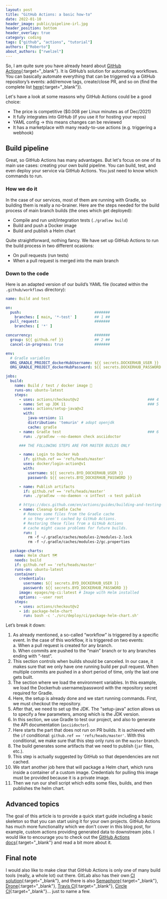 ```yaml
---
layout: post
title: "GitHub Actions: a basic how-to"
date: 2022-01-10
header_image: public/pipeline-irl.jpg
header_position: bottom
header_overlay: true
category: coding
tags: ["github", "actions", "tutorial"]
authors: ["Roberto"]
about_authors: ["rwelzel"]
---
```


So, I am quite sure you have already heard about [GitHub Actions](https://github.com/features/actions){:target="_blank"}.
It is GitHub’s solution for automating workflows.
You can basically automate everything that can be triggered via a GitHub repository’s events: add/remove tags, create/close PR, and so on (find the complete list [here](https://docs.github.com/en/actions/learn-github-actions/events-that-trigger-workflows){:target="_blank"}).

Let's have a look at some reasons why GitHub Actions could be a good choice:
- The price is competitive ($0.008 per Linux minutes as of Dec/2021)
- It fully integrates into GitHub (if you use it for hosting your repos)
- YAML config → this means changes can be reviewed
- It has a marketplace with many ready-to-use actions (e.g. triggering a webhook)

## Build pipeline

Great, so GitHub Actions has many advantages.
But let's focus on one of its main use cases: creating your own build pipeline.
You can build, test, and even deploy your service via GitHub Actions.
You just need to know which commands to run.

### How we do it

In the case of our services, most of them are running with Gradle, so building them is really a no-brainer.
Here are the steps needed for the build process of main branch builds (the ones which get deployed):
- Compile and run unit/integration tests (`./gradlew build`)
- Build and push a Docker image
- Build and publish a Helm chart

Quite straightforward, nothing fancy.
We have set up GitHub Actions to run the build process in two different ocasions:
- On pull requests (run tests)
- When a pull request is merged into the main branch

### Down to the code

Here is an adapted version of our build’s YAML file (located within the `.github/workflows` directory):
```yaml
name: Build and test

on:
  push:                                 #######
    branches: [ main, '*-test' ]        ## 1 ##
  pull_request:                         #######
    branches: [ '*' ]

concurrency:                            #######
  group: ${{ github.ref }}              ## 2 ##
  cancel-in-progress: true              #######

env:
  # Gradle variables                                                              #######
  ORG_GRADLE_PROJECT_dockerHubUsername: ${{ secrets.DOCKERHUB_USER }}             ## 3 ##
  ORG_GRADLE_PROJECT_dockerHubPassword: ${{ secrets.DOCKERHUB_PASSWORD }}         #######

jobs:
  build:
    name: Build / test / docker image 🐳
    runs-on: ubuntu-latest
    steps:
      - uses: actions/checkout@v2                               ### 4
      - name: Set up JDK 11                                     ### 5
        uses: actions/setup-java@v2
        with:
          java-version: 11
          distribution: 'temurin' # adopt openjdk
          cache: gradle
      - name: Gradle test                                       ### 6
        run: ./gradlew --no-daemon check asciidoctor

      ### THE FOLLOWING STEPS ARE FOR MASTER BUILDS ONLY

      - name: Login to Docker Hub
        if: github.ref == 'refs/heads/master'
        uses: docker/login-action@v1                                                #######
        with:                                                                       ## 7 ##
          username: ${{ secrets.BYD_DOCKERHUB_USER }}                               #######
          password: ${{ secrets.BYD_DOCKERHUB_PASSWORD }}

      - name: Publish artifacts                                                     #######
        if: github.ref == 'refs/heads/master'                                       ## 8 ##   
        run: ./gradlew --no-daemon -x intTest -x test publish                       #######

      # https://docs.github.com/en/actions/guides/building-and-testing-java-with-gradle#caching-dependencies
      - name: Cleanup Gradle Cache
        # Remove some files from the Gradle cache
        # so they aren't cached by GitHub Actions.                                  #######
        # Restoring these files from a GitHub Actions                               ## 9 ##
        # cache might cause problems for future builds.                             #######
        run: |
          rm -f ~/.gradle/caches/modules-2/modules-2.lock
          rm -f ~/.gradle/caches/modules-2/gc.properties

  package-charts:
    name: Helm chart 🗺
    needs: build
    if: github.ref == 'refs/heads/master'                                           ########
    runs-on: ubuntu-latest                                                          ## 10 ##
    container:                                                                      ########
      credentials:
        username: ${{ secrets.BYD_DOCKERHUB_USER }}
        password: ${{ secrets.BYD_DOCKERHUB_PASSWORD }}
      image: epages/ng-ci:latest # Image with Helm installed
      options: --user root
    steps:
      - uses: actions/checkout@v2                                                   ########
      - id: package-helm-chart                                                      ## 11 ##
        run: bash -c './src/deploy/ci/package-helm-chart.sh'                        ########
```
Let’s break it down:
1. As already mentioned, a so-called “workflow” is triggered by a specific event.
    In the case of this workflow, it is triggered on two events:<br>
    a. When a pull request is created for any branch.<br>
    b. When commits are pushed to the “main” branch or to any branches ending with “-test“.
2. This section controls when builds should be canceled.
    In our case, it makes sure that we only have one running build per pull request.
    When multiple commits are pushed in a short period of time, only the last one gets built.
3. The section where we load the environment variables.
    In this example, we load the Dockerhub username/password with the repository secret required for Gradle.
4. Here, the setup is already done and we start running commands.
    First, we must checkout the repository.
5. After that, we need to set up the JDK.
    The "setup-java" action allows us to specify a few parameters, among which is the JDK version.
6. In this section, we use Gradle to test our project, and also to generate the API documentation (`asciidoctor`).
7. Here starts the part that does not run on PR builds.
    It is achieved with the `if` conditional: `github.ref == 'refs/heads/master'`.
    With this conditional, we make sure that this step only runs on the `master` branch.
8. The build generates some artifacts that we need to publish (`jar` files, etc.).
9. This step is actually suggested by GitHub so that dependencies are not cached.
10. We start another job here that will package a Helm chart, which runs inside a container of a custom image.
    Credentials for pulling this image must be provided because it is a private image.
11. Then we run our shell script which edits some files, builds, and then publishes the helm chart.

## Advanced topics

The goal of this article is to provide a quick start guide including a basic skeleton so that you can start using it for your own projects.
GitHub Actions has much more functionality which we don't cover in this blog post, for example, custom actions providing generated data to downstream jobs.
I would like to encourage you to check out the [GitHub Actions docs](https://docs.github.com/en/actions){:target="_blank"} and read a bit more about it.

## Final note

I would also like to make clear that GitHub Actions is only one of many build tools (really, a whole lot) out there.
GitLab also has their own [CI solution](https://about.gitlab.com/stages-devops-lifecycle/continuous-integration/){:target="_blank"}, and there is also [Semaphore](https://semaphoreci.com/){:target="_blank"}, [Drone](https://www.drone.io/){:target="_blank"}, [Travis CI](https://travis-ci.org/){:target="_blank"}, [Circle CI](https://circleci.com/){:target="_blank"}... just to name a few.
